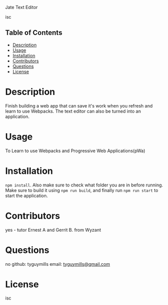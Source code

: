 
Jate Text Editor

isc
    
## Table of Contents
- [Description](#description)
- [Usage](#usage)
- [Installation](#installation)
- [Contributors](#contributors)
- [Questions](#question)
- [License](#license)
    
        
# Description
Finish building a web app that can save it's work when you refresh and learn to use Webpacks. The text editor can also be turned into an application.
    
# Usage
To Learn to use Webpacks and Progressive Web Applications(pWa) 
    
# Installation
`npm install`. Also make sure to check what folder you are in before running. Make sure to build it using `npm run build`, and finally run `npm run start` to start the application.
    
# Contributors
yes - tutor Ernest A and Gerrit B. from Wyzant
    
# Questions
no
github: tyguymills
email: tyguymills@gmail.com
    
# License
isc